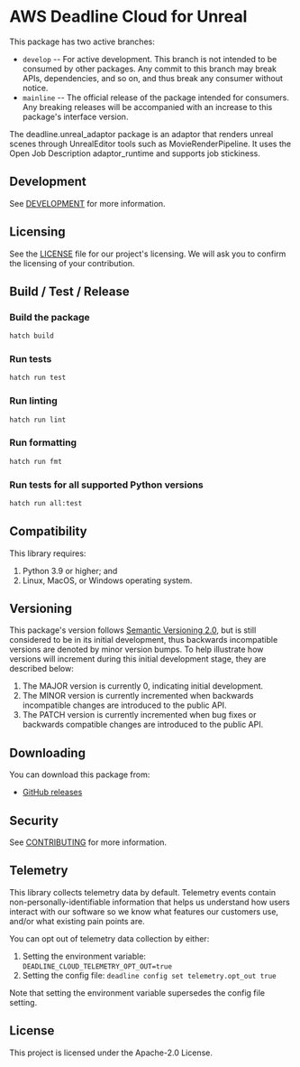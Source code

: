 # AWS Deadline Cloud for Unreal

This package has two active branches:

- `develop` -- For active development. This branch is not intended to be consumed by other packages. Any commit to this branch may break APIs, dependencies, and so on, and thus break any consumer without notice.
- `mainline` -- The official release of the package intended for consumers. Any breaking releases will be accompanied with an increase to this package's interface version.

The deadline.unreal_adaptor package is an adaptor that renders unreal scenes through UnrealEditor tools such as MovieRenderPipeline. It uses the Open Job Description adaptor_runtime and supports job stickiness.

## Development

See [DEVELOPMENT](DEVELOPMENT.md) for more information.

## Licensing

See the [LICENSE](LICENSE) file for our project's licensing. We will ask you to confirm the licensing of your contribution.

## Build / Test / Release

### Build the package

```bash
hatch build
```

### Run tests

```bash
hatch run test
```

### Run linting

```bash
hatch run lint
```

### Run formatting

```bash
hatch run fmt
```

### Run tests for all supported Python versions

```bash
hatch run all:test
```

## Compatibility

This library requires:

1. Python 3.9 or higher; and
2. Linux, MacOS, or Windows operating system.

## Versioning

This package's version follows [Semantic Versioning 2.0](https://semver.org/), but is still considered to be in its 
initial development, thus backwards incompatible versions are denoted by minor version bumps. To help illustrate how
versions will increment during this initial development stage, they are described below:

1. The MAJOR version is currently 0, indicating initial development. 
2. The MINOR version is currently incremented when backwards incompatible changes are introduced to the public API. 
3. The PATCH version is currently incremented when bug fixes or backwards compatible changes are introduced to the public API. 

## Downloading

You can download this package from:
- [GitHub releases](https://github.com/casillas2/deadline-cloud-for-unreal-engine/releases)

## Security

See [CONTRIBUTING](CONTRIBUTING.md#security-issue-notifications) for more information.

## Telemetry

This library collects telemetry data by default. Telemetry events contain non-personally-identifiable information that helps us understand how users interact with our software so we know what features our customers use, and/or what existing pain points are.

You can opt out of telemetry data collection by either:

1. Setting the environment variable: `DEADLINE_CLOUD_TELEMETRY_OPT_OUT=true`
2. Setting the config file: `deadline config set telemetry.opt_out true`

Note that setting the environment variable supersedes the config file setting.

## License

This project is licensed under the Apache-2.0 License.
